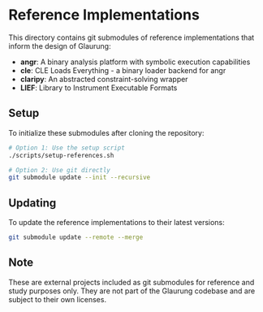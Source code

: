 # Reference Implementations

This directory contains git submodules of reference implementations that inform the design of Glaurung:

- **angr**: A binary analysis platform with symbolic execution capabilities
- **cle**: CLE Loads Everything - a binary loader backend for angr
- **claripy**: An abstracted constraint-solving wrapper
- **LIEF**: Library to Instrument Executable Formats

## Setup

To initialize these submodules after cloning the repository:

```bash
# Option 1: Use the setup script
./scripts/setup-references.sh

# Option 2: Use git directly
git submodule update --init --recursive
```

## Updating

To update the reference implementations to their latest versions:

```bash
git submodule update --remote --merge
```

## Note

These are external projects included as git submodules for reference and study purposes only. They are not part of the Glaurung codebase and are subject to their own licenses.